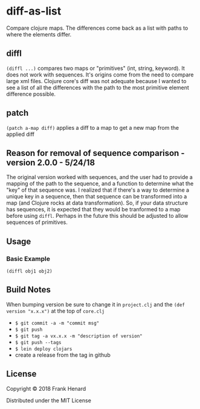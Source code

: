 # diff-as-list

Compare clojure maps. The differences come back as a list with paths to where the elements differ.

## diffl

`(diffl ...)` compares two maps or "primitives" (int, string, keyword).  It does not work with sequences.  It's origins come from the need to compare large xml files.  Clojure core's diff was not adequate because I wanted to see a list of all the differences with the path to the most primitive element difference possible.

## patch

`(patch a-map diff)` applies a diff to a map to get a new map from the applied diff

## Reason for removal of sequence comparison - version 2.0.0 - 5/24/18

The original version worked with sequences, and the user had to provide a mapping of the path to the sequence, and a function to determine what the "key" of that sequence was.  I realized that if there's a way to determine a unique key in a sequence, then that sequence can be transformed into a map (and Clojure rocks at data transformation).  So, if your data structure has sequences, it is expected that they would be tranformed to a map before using `diffl`.  Perhaps in the future this should be adjusted to allow sequences of primitives.

## Usage

### Basic Example

    (diffl obj1 obj2)

## Build Notes

When bumping version be sure to change it in `project.clj` and the `(def version "x.x.x")` at the top of `core.clj`

- `$ git commit -a -m "commit msg"`
- `$ git push`
- `$ git tag -a vx.x.x -m "description of version"`
- `$ git push --tags`
- `$ lein deploy clojars`
- create a release from the tag in github

## License

Copyright © 2018 Frank Henard

Distributed under the MIT License
